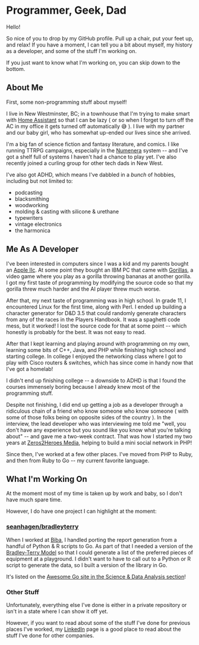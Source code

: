 # Programmer, Geek, Dad

Hello!

So nice of you to drop by my GitHub profile. Pull up a chair, put your feet up,
and relax! If you have a moment, I can tell you a bit about myself, my history
as a developer, and some of the stuff I'm working on.

If you just want to know what I'm working on, you can skip down to the bottom.

## About Me

First, some non-programming stuff about myself!

I live in New Westminster, BC; in a townhouse that I'm trying to make smart with
[Home Assistant](https://www.home-assistant.io/) so that I can be lazy ( or so
when I forget to turn off the AC in my office it gets turned off automatically
😅 ). I live with my partner and our baby girl, who has somewhat up-ended our
lives since she arrived.

I'm a big fan of science fiction and fantasy literature, and comics. I like
running TTRPG campaigns, especially in the [Numenera](https://numenera.com/)
system -- and I've got a shelf full of systems I haven't had a chance to play
yet. I've also recently joined a curling group for other tech dads in New West.

I've also got ADHD, which means I've dabbled in a *bunch* of hobbies, including
but not limited to:
 - podcasting
 - blacksmithing
 - woodworking
 - molding & casting with silicone & urethane
 - typewriters
 - vintage electronics
 - the harmonica

## Me As A Developer

I've been interested in computers since I was a kid and my parents bought an
[Apple IIc](https://en.wikipedia.org/wiki/Apple_IIc). At some point they bought
an IBM PC that came with
[Gorillas](https://en.wikipedia.org/wiki/Gorillas_(video_game)), a video game
where you play as a gorilla throwing bananas at another gorilla. I got my first
taste of programming by modifying the source code so that my gorilla threw much
harder and the AI player threw much worse.

After that, my next taste of programming was in high school. In grade 11, I
encountered Linux for the first time, along with Perl. I ended up building a
character generator for D&D 3.5 that could randomly generate characters from any
of the races in the Players Handbook. It was a spaghetti code mess, but it
worked! I lost the source code for that at some point -- which honestly is
probably for the best. It was not easy to read.

After that I kept learning and playing around with programming on my own,
learning some bits of C++, Java, and PHP while finishing high school and
starting college. In college I enjoyed the networking class where I got to play
with Cisco routers & switches, which has since come in handy now that I've got a
homelab! 

I didn't end up finishing college -- a downside to ADHD is that I found the
courses immensely boring because I already knew most of the programming stuff.

Despite not finishing, I did end up getting a job as a developer through a
ridiculous chain of a friend who know someone who know someone ( with some of
those folks being on opposite sides of the country ). In the interview, the lead
developer who was interviewing me told me "well, you don't have any experience
but you sound like you know what you're talking about" -- and gave me a two-week
contract. That was how I started my two years at [Zeros2Heroes
Media](https://www.zeros2heroes.com), helping to build a mini social network in
PHP!

Since then, I've worked at a few other places. I've moved from PHP to Ruby, and
then from Ruby to Go -- my current favorite language.

## What I'm Working On

At the moment most of my time is taken up by work and baby, so I don't have much
spare time.

However, I do have one project I can highlight at the moment:

### [seanhagen/bradleyterry](https://github.com/seanhagen/bradleyterry)

When I worked at [Biba](https://www.playbiba.com/), I handled porting the report
generation from a handful of Python & R scripts to Go. As part of that I needed
a version of the [Bradley-Terry
Model](https://en.wikipedia.org/wiki/Bradley%E2%80%93Terry_model) so that I
could generate a list of the preferred pieces of equipment at a playground. I
didn't want to have to call out to a Python or R script to generate the data, so
I built a version of the library in Go.

It's listed on the [Awesome Go site in the Science & Data Analysis
section](https://awesome-go.com/science-and-data-analysis/)!

### Other Stuff

Unfortunately, everything else I've done is either in a private repository or
isn't in a state where I can show it off yet.

However, if you want to read about some of the stuff I've done for previous
places I've worked, my [LinkedIn](https://www.linkedin.com/in/seanpatrickhagen/)
page is a good place to read about the stuff I've done for other companies.
